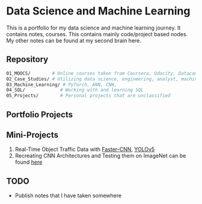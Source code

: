 # Data Science and Machine Learning
This is a portfolio for my data science and machine learning journey. It contains notes, courses. This contains mainly code/project based nodes. My other notes can be found at my second brain here.

## Repository
```bash
01_MOOCS/        # Online courses taken from Coursera, Udacity, Datacamp, etc
02_Case_Studies/ # Utilizing data science, engineering, analyst, machine learning, to solve problems (Kaggle, etc.)
03_Machine_Learning/ # PyTorch, ANN, CNN, 
04_SQL/             # Working with and learning SQL
05_Projects/        # Personal projects that are unclassified
```

## Portfolio Projects


## Mini-Projects
1. Real-Time Object Traffic Data with [Faster-CNN](/05_Pytorch/02_FasterRCNN_ResNetFPN.ipynb), [YOLOv5](/05_Projects/YOLOv5/01_)
2. Recreating CNN Architectures and Testing them on ImageNet can be found [here](./30_Machine_Learning/03_Recreating_CNN_Models/)

## TODO
- Publish notes that I have taken somewhere
